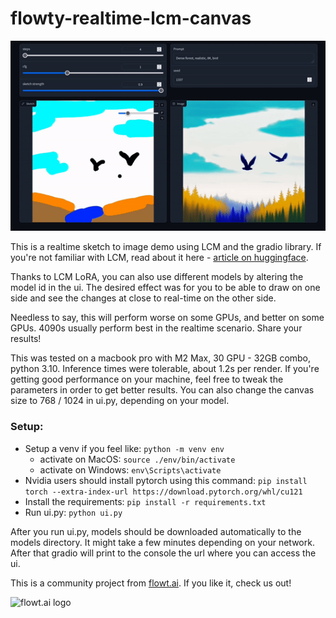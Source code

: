 # flowty-realtime-lcm-canvas

![example gif](example.gif)

This is a realtime sketch to image demo using LCM and the gradio library. 
If you're not familiar with LCM, read about it here - [article on huggingface](https://huggingface.co/blog/lcm_lora).

Thanks to LCM LoRA, you can also use different models by altering the model id in the ui.
The desired effect was for you to be able to draw on one side and see the changes at close to real-time on the other side.

Needless to say, this will perform worse on some GPUs, and better on some GPUs. 4090s usually perform best in the realtime scenario. Share your results!

This was tested on a macbook pro with M2 Max, 30 GPU - 32GB combo, python 3.10. Inference times were tolerable, about 1.2s per render. If you're getting good performance on your machine, feel free to tweak the parameters in order to get better results. You can also change the canvas size to 768 / 1024 in ui.py, depending on your model.

### Setup:
* Setup a venv if you feel like: ```python -m venv env```
  * activate on MacOS: ```source ./env/bin/activate```
  * activate on Windows: ```env\Scripts\activate```
* Nvidia users should install pytorch using this command: ```pip install torch --extra-index-url https://download.pytorch.org/whl/cu121```
* Install the requirements: ```pip install -r requirements.txt```
* Run ui.py: ```python ui.py```

After you run ui.py, models should be downloaded automatically to the models directory. It might take a few minutes depending on your network.
After that gradio will print to the console the url where you can access the ui.


This is a community project from [flowt.ai](https://flowt.ai). If you like it, check us out!

<picture>
 <source media="(prefers-color-scheme: dark)" srcset="logo-dark.svg" height="50">
 <source media="(prefers-color-scheme: light)" srcset="logo.svg" height="50">
 <img alt="flowt.ai logo" src="flowt.png" height="50">
</picture>
